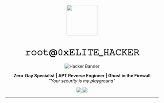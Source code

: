 <div align="center">
  <img src="https://i.imgur.com/Jq7ayKc.png" width="100px">
  <h1> 𝚛𝚘𝚘𝚝@𝟶𝚡𝙴𝙻𝙸𝚃𝙴_𝙷𝙰𝙲𝙺𝙴𝚁 </h1>
  
  ![Hacker Banner](https://i.imgur.com/3Q7V5BY.gif)
  
  <p>
    <b>Zero-Day Specialist | APT Reverse Engineer | Ghost in the Firewall</b><br>
    <i>"Your security is my playground"</i>
  </p>
  
  <a href="https://wa.me/1234567890">
    <img src="https://img.shields.io/badge/WhatsApp-25D366?style=for-the-badge&logo=whatsapp&logoColor=white">
  </a>
  <a href="https://t.me/yourhandle">
    <img src="https://img.shields.io/badge/Telegram-2CA5E0?style=for-the-badge&logo=telegram&logoColor=white">
  </a>
</div>

---
